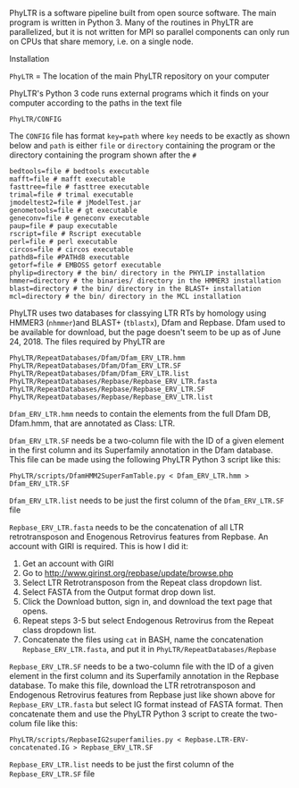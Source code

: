 PhyLTR is a software pipeline built from open source software. The main program is written in Python 3. Many of the routines in PhyLTR are parallelized, but it is not written for MPI so parallel components can only run on CPUs that share memory, i.e. on a single node.

Installation

`PhyLTR` = The location of the main PhyLTR repository on your computer

PhyLTR's Python 3 code runs external programs which it finds on your computer according to the paths in the text file
```
PhyLTR/CONFIG
```
The `CONFIG` file has format `key=path` where `key` needs to be exactly as shown below and `path` is either `file` or `directory` containing the program or the directory containing the program shown after the `#`

```
bedtools=file # bedtools executable
mafft=file # mafft executable
fasttree=file # fasttree executable
trimal=file # trimal executable
jmodeltest2=file # jModelTest.jar
genometools=file # gt executable
geneconv=file # geneconv executable
paup=file # paup executable
rscript=file # Rscript executable
perl=file # perl executable
circos=file # circos executable
pathd8=file #PATHd8 executable
getorf=file # EMBOSS getorf executable
phylip=directory # the bin/ directory in the PHYLIP installation
hmmer=directory # the binaries/ directory in the HMMER3 installation
blast=directory # the bin/ directory in the BLAST+ installation
mcl=directory # the bin/ directory in the MCL installation
```

PhyLTR uses two databases for classying LTR RTs by homology using HMMER3 (`nhmmer`)and BLAST+ (`tblastx`), Dfam and Repbase. Dfam used to be available for download, but the page doesn't seem to be up as of June 24, 2018. The files required by PhyLTR are

```
PhyLTR/RepeatDatabases/Dfam/Dfam_ERV_LTR.hmm
PhyLTR/RepeatDatabases/Dfam/Dfam_ERV_LTR.SF
PhyLTR/RepeatDatabases/Dfam/Dfam_ERV_LTR.list
PhyLTR/RepeatDatabases/Repbase/Repbase_ERV_LTR.fasta
PhyLTR/RepeatDatabases/Repbase/Repbase_ERV_LTR.SF
PhyLTR/RepeatDatabases/Repbase/Repbase_ERV_LTR.list
```

`Dfam_ERV_LTR.hmm`  needs to contain the elements from the full Dfam DB, Dfam.hmm, that are annotated as Class: LTR.

`Dfam_ERV_LTR.SF` needs be a two-column file with the ID of a given element in the first column and its Superfamily annotation in the Dfam database. This file can be made using the following PhyLTR Python 3 script like this: 
```
PhyLTR/scripts/DfamHMM2SuperFamTable.py < Dfam_ERV_LTR.hmm > Dfam_ERV_LTR.SF
```

`Dfam_ERV_LTR.list` needs to be just the first column of the `Dfam_ERV_LTR.SF` file

`Repbase_ERV_LTR.fasta` needs to be the concatenation of all LTR retrotransposon and Enogenous Retrovirus features from Repbase. An account with GIRI is required. This is how I did it:

1. Get an account with GIRI
2. Go to http://www.girinst.org/repbase/update/browse.php
3. Select LTR Retrotransposon from the Repeat class dropdown list.
4. Select FASTA from the Output format drop down list.
5. Click the Download button, sign in, and download the text page that opens.
6. Repeat steps 3-5 but select Endogenous Retrovirus from the Repeat class dropdown list.
7. Concatenate the files using `cat` in BASH, name the concatenation `Repbase_ERV_LTR.fasta`, and put it in `PhyLTR/RepeatDatabases/Repbase`

`Repbase_ERV_LTR.SF` needs to be a two-column file with the ID of a given element in the first column and its Superfamily annotation in the Repbase database. To make this file, download the LTR retrotransposon and Endogenous Retrovirus features from Repbase just like shown above for `Repbase_ERV_LTR.fasta` but select IG format instead of FASTA format. Then concatenate them and use the PhyLTR Python 3 script to create the two-colum file like this:
```
PhyLTR/scripts/RepbaseIG2superfamilies.py < Repbase.LTR-ERV-concatenated.IG > Repbase_ERV_LTR.SF
```

`Repbase_ERV_LTR.list` needs to be just the first column of the `Repbase_ERV_LTR.SF` file
